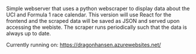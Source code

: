 Simple webserver that uses a python webscraper to display data about the UCI and Formula 1 race calendar.
This version will use React for the frontend and the scraped data will be saved as JSON and served upon accessing the webiste.
The scraper runs periodically such that the data is always up to date.

Currently running on: https://dragonhansen.azurewebsites.net/
